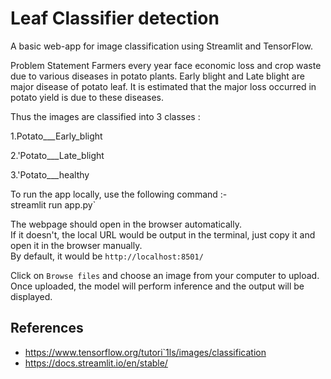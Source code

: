 # Leaf Classifier detection
A basic web-app for image classification using Streamlit and TensorFlow.


Problem Statement
Farmers every year face economic loss and crop waste due to various diseases in potato plants. Early blight and Late blight are major disease of potato leaf. It is estimated that the major loss occurred in potato yield is due to these diseases. 


Thus the images are classified into 3 classes :

1.Potato___Early_blight

2.'Potato___Late_blight

3.'Potato___healthy


To run the app locally, use the following command :-  
streamlit run app.py`  

The webpage should open in the browser automatically.  
If it doesn't, the local URL would be output in the terminal, just copy it and open it in the browser manually.  
By default, it would be `http://localhost:8501/`  

Click on `Browse files` and choose an image from your computer to upload.  
Once uploaded, the model will perform inference and the output will be displayed.  


## References

* https://www.tensorflow.org/tutori`1ls/images/classification
* https://docs.streamlit.io/en/stable/

